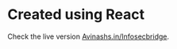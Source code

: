 # Created using React

Check the live version [Avinashs.in/Infosecbridge](https://www.avinashs.in/Infosecbridge).
